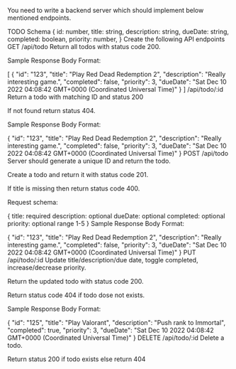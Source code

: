 You need to write a backend server which should implement below mentioned endpoints.

TODO Schema
{
  id: number,
  title: string,
  description: string,
  dueDate: string,
  completed: boolean,
  priority: number,
}
Create the following API endpoints
GET
/api/todo
Return all todos with status code 200.

Sample Response Body Format:

[
    {
        "id": "123",
        "title": "Play Red Dead Redemption 2",
        "description": "Really interesting game.",
        "completed": false,
        "priority": 3,
        "dueDate": "Sat Dec 10 2022 04:08:42 GMT+0000 (Coordinated Universal Time)"
    }
]
/api/todo/:id
Return a todo with matching ID and status 200

If not found return status 404.

Sample Response Body Format:

{
    "id": "123",
    "title": "Play Red Dead Redemption 2",
    "description": "Really interesting game.",
    "completed": false,
    "priority": 3,
    "dueDate": "Sat Dec 10 2022 04:08:42 GMT+0000 (Coordinated Universal Time)"
}
POST
/api/todo
Server should generate a unique ID and return the todo.

Create a todo and return it with status code 201.

If title is missing then return status code 400.

Request schema:

{
  title: required
  description: optional
  dueDate: optional
  completed: optional
  priority: optional range 1-5
}
Sample Response Body Format:

{
    "id": "123",
    "title": "Play Red Dead Redemption 2",
    "description": "Really interesting game.",
    "completed": false,
    "priority": 3,
    "dueDate": "Sat Dec 10 2022 04:08:42 GMT+0000 (Coordinated Universal Time)"
}
PUT
/api/todo/:id
Update title/description/due date, toggle completed, increase/decrease priority.

Return the updated todo with status code 200.

Return status code 404 if todo dose not exists.

Sample Response Body Format:

{
    "id": "125",
    "title": "Play Valorant",
    "description": "Push rank to Immortal",
    "completed": true,
    "priority": 3,
    "dueDate": "Sat Dec 10 2022 04:08:42 GMT+0000 (Coordinated Universal Time)"
}
DELETE
/api/todo/:id
Delete a todo.

Return status 200 if todo exists else return 404


